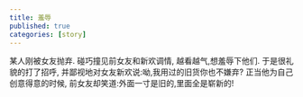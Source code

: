 ```yaml
---
title: 羞辱
published: true
categories: [story]
---
```


某人刚被女友抛弃.
碰巧撞见前女友和新欢调情,
越看越气,想羞辱下他们.
于是很礼貌的打了招呼,
并鄙视地对女友新欢说:呦,我用过的旧货你也不嫌弃?
正当他为自己创意得意的时候,
前女友却笑道:外面一寸是旧的,里面全是崭新的!

